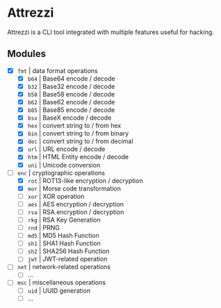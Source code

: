 # Attrezzi

Attrezzi is a CLI tool integrated with multiple features useful for hacking.

## Modules

- [x] `fmt` | data format operations
  - [x] `b64` | Base64 encode / decode
  - [x] `b32` | Base32 encode / decode
  - [x] `b58` | Base58 encode / decode
  - [x] `b62` | Base62 encode / decode
  - [x] `b85` | Base85 encode / decode
  - [x] `bsx` | BaseX encode / decode
  - [x] `hex` | convert string to / from hex
  - [x] `bin` | convert string to / from binary
  - [x] `dec` | convert string to / from decimal
  - [x] `url` | URL encode / decode
  - [x] `htm` | HTML Entity encode / decode
  - [x] `uni` | Unicode conversion
- [ ] `enc` | cryptographic operations
  - [x] `rot` | ROT13-like encryption / decryption
  - [x] `mor` | Morse code transformation
  - [ ] `xor` | XOR operation
  - [ ] `aes` | AES encryption / decryption
  - [ ] `rsa` | RSA encryption / decryption
  - [ ] `rkg` | RSA Key Generation
  - [ ] `rnd` | PRNG
  - [ ] `md5` | MD5 Hash Function
  - [ ] `sh1` | SHA1 Hash Function
  - [ ] `sh2` | SHA256 Hash Function
  - [ ] `jwt` | JWT-related operation
- [ ] `net` | network-related operations
  - [ ] ...
- [ ] `msc` | miscellaneous operations
  - [ ] `uid` | UUID generation
  - [ ] ...
